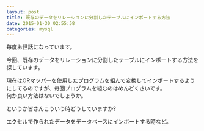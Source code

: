 ```yaml
---
layout: post
title: 既存のデータをリレーションに分割したテーブルにインポートする方法
date: 2015-01-30 02:55:58
categories: mysql
---
```

<!-- {% raw %} -->
<p>毎度お世話になっています。</p>

<p>今回、既存のデータをリレーションに分割したテーブルにインポートする方法を探しています。</p>

<p>現在はORマッパーを使用したプログラムを組んで変換してインポートするようにしてるのですが、毎回プログラムを組むのはめんどくさいです。<br>
何か良い方法はないでしょうか。</p>

<p>というか皆さんこういう時どうしていますか?</p>

<p>エクセルで作られたデータをデータベースにインポートする時など。</p>
<!-- {% endraw %} -->
